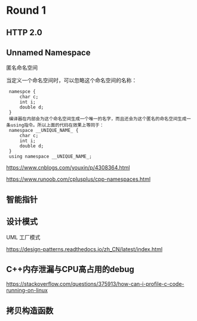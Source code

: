 # Round 1

## HTTP 2.0

## Unnamed Namespace

匿名命名空间

当定义一个命名空间时，可以忽略这个命名空间的名称：

     namespce {
         char c;
         int i;
         double d;
     }
     编译器在内部会为这个命名空间生成一个唯一的名字，而且还会为这个匿名的命名空间生成一条using指令。所以上面的代码在效果上等同于：
     namespace __UNIQUE_NAME_ {
         char c;
         int i;
         double d;
     }
     using namespace __UNIQUE_NAME_;


https://www.cnblogs.com/youxin/p/4308364.html

https://www.runoob.com/cplusplus/cpp-namespaces.html

## 智能指针

## 设计模式

UML 工厂模式

https://design-patterns.readthedocs.io/zh_CN/latest/index.html

## C++内存泄漏与CPU高占用的debug

https://stackoverflow.com/questions/375913/how-can-i-profile-c-code-running-on-linux

## 拷贝构造函数
